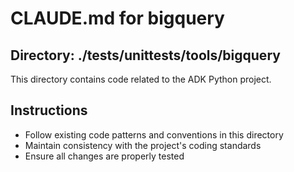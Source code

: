 # CLAUDE.md for bigquery

## Directory: ./tests/unittests/tools/bigquery

This directory contains code related to the ADK Python project.

## Instructions
- Follow existing code patterns and conventions in this directory
- Maintain consistency with the project's coding standards
- Ensure all changes are properly tested
